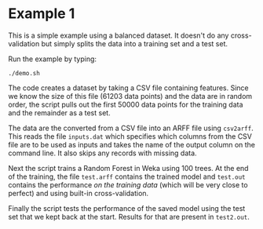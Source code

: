 Example 1
=========

This is a simple example using a balanced dataset. It doesn't do any
cross-validation but simply splits the data into a training set and a
test set.


Run the example by typing:
```
./demo.sh
```

The code creates a dataset by taking a CSV file containing
features. Since we know the size of this file (61203 data points) and
the data are in random order, the script pulls out the first 50000
data points for the training data and the remainder as a test set.

The data are the converted from a CSV file into an ARFF file using
`csv2arff`. This reads the file `inputs.dat` which specifies which
columns from the CSV file are to be used as inputs and takes the name
of the output column on the command line. It also skips any records
with missing data.

Next the script trains a Random Forest in Weka using 100 trees. At the
end of the training, the file `test.arff` contains the trained model
and `test.out` contains the performance *on the training data* (which
will be very close to perfect) and using built-in cross-validation.

Finally the script tests the performance of the saved model using the
test set that we kept back at the start. Results for that are present
in `test2.out`.

